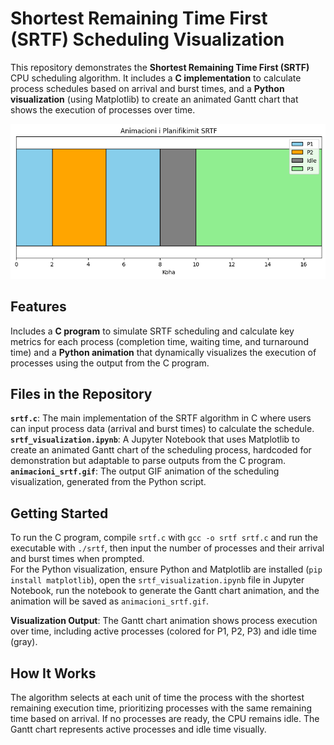 # **Shortest Remaining Time First (SRTF) Scheduling Visualization**

This repository demonstrates the **Shortest Remaining Time First (SRTF)** CPU scheduling algorithm. It includes a **C implementation** to calculate process schedules based on arrival and burst times, and a **Python visualization** (using Matplotlib) to create an animated Gantt chart that shows the execution of processes over time.

![SRTF Animation](./animacioni_srtf.gif)

## **Features**

Includes a **C program** to simulate SRTF scheduling and calculate key metrics for each process (completion time, waiting time, and turnaround time) and a **Python animation** that dynamically visualizes the execution of processes using the output from the C program.

## **Files in the Repository**

**`srtf.c`**: The main implementation of the SRTF algorithm in C where users can input process data (arrival and burst times) to calculate the schedule.  
**`srtf_visualization.ipynb`**: A Jupyter Notebook that uses Matplotlib to create an animated Gantt chart of the scheduling process, hardcoded for demonstration but adaptable to parse outputs from the C program.  
**`animacioni_srtf.gif`**: The output GIF animation of the scheduling visualization, generated from the Python script.

## **Getting Started**

To run the C program, compile `srtf.c` with `gcc -o srtf srtf.c` and run the executable with `./srtf`, then input the number of processes and their arrival and burst times when prompted.  
For the Python visualization, ensure Python and Matplotlib are installed (`pip install matplotlib`), open the `srtf_visualization.ipynb` file in Jupyter Notebook, run the notebook to generate the Gantt chart animation, and the animation will be saved as `animacioni_srtf.gif`.

**Visualization Output**: The Gantt chart animation shows process execution over time, including active processes (colored for P1, P2, P3) and idle time (gray).

## **How It Works**

The algorithm selects at each unit of time the process with the shortest remaining execution time, prioritizing processes with the same remaining time based on arrival. If no processes are ready, the CPU remains idle. The Gantt chart represents active processes and idle time visually.
